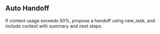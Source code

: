 ## Auto Handoff
If context usage exceeds 50%, propose a handoff using new_task, and include context with summary and next steps.